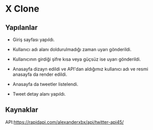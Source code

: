 # X Clone

## Yapılanlar

- Giriş sayfası yapıldı.

- Kullanıcı adı alanı doldurulmadığı zaman uyarı gönderildi.

- Kullanıcının girdiği şifre kısa veya güçsüz ise uyarı gönderildi.

- Anasayfa dizayn edildi ve API'dan aldığımız kullanıcı adı ve resmi anasayfa da render edildi.

- Anasayfa da tweetler listelendi.

- Tweet detay alanı yapıldı.

## Kaynaklar

API:https://rapidapi.com/alexanderxbx/api/twitter-api45/
